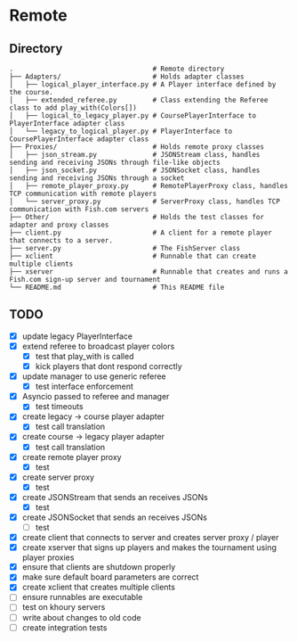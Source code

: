 # Remote

## Directory

```
.                                   # Remote directory
├── Adapters/                       # Holds adapter classes
│   ├── logical_player_interface.py # A Player interface defined by the course.
│   ├── extended_referee.py         # Class extending the Referee class to add play_with(Colors[])
│   ├── logical_to_legacy_player.py # CoursePlayerInterface to PlayerInterface adapter class
│   └── legacy_to_logical_player.py # PlayerInterface to CoursePlayerInterface adapter class
├── Proxies/                        # Holds remote proxy classes
│   ├── json_stream.py              # JSONStream class, handles sending and receiving JSONs through file-like objects
│   ├── json_socket.py              # JSONSocket class, handles sending and receiving JSONs through a socket
│   ├── remote_player_proxy.py      # RemotePlayerProxy class, handles TCP communication with remote players
│   └── server_proxy.py             # ServerProxy class, handles TCP communication with Fish.com servers
├── Other/                          # Holds the test classes for adapter and proxy classes
├── client.py                       # A client for a remote player that connects to a server.
├── server.py                       # The FishServer class
├── xclient                         # Runnable that can create multiple clients
├── xserver                         # Runnable that creates and runs a Fish.com sign-up server and tournament
└── README.md                       # This README file
```

## TODO

* [X] update legacy PlayerInterface
* [X] extend referee to broadcast player colors
    * [X] test that play_with is called
    * [X] kick players that dont respond correctly
* [X] update manager to use generic referee
    * [X] test interface enforcement
* [X] Asyncio passed to referee and manager
    * [X] test timeouts
* [X] create legacy -> course player adapter
    * [X] test call translation
* [X] create course -> legacy player adapter
    * [X] test call translation
* [X] create remote player proxy
    * [X] test
* [X] create server proxy
    * [X] test
* [X] create JSONStream that sends an receives JSONs
    * [X] test
* [X] create JSONSocket that sends an receives JSONs
    * [ ] test
* [X] create client that connects to server and creates server proxy / player
* [X] create xserver that signs up players and makes the tournament using player proxies
* [X] ensure that clients are shutdown properly
* [X] make sure default board parameters are correct
* [X] create xclient that creates multiple clients
* [ ] ensure runnables are executable
* [ ] test on khoury servers
* [ ] write about changes to old code
* [ ] create integration tests

